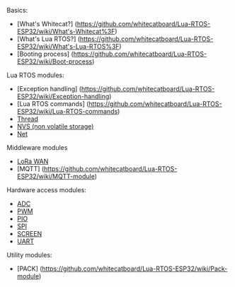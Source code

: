 Basics:
* [What's Whitecat?] (https://github.com/whitecatboard/Lua-RTOS-ESP32/wiki/What's-Whitecat%3F)
* [What's Lua RTOS?] (https://github.com/whitecatboard/Lua-RTOS-ESP32/wiki/What's-Lua-RTOS%3F)
* [Booting process] (https://github.com/whitecatboard/Lua-RTOS-ESP32/wiki/Boot-process)

Lua RTOS modules:

* [Exception handling] (https://github.com/whitecatboard/Lua-RTOS-ESP32/wiki/Exception-handling)
* [Lua RTOS commands] (https://github.com/whitecatboard/Lua-RTOS-ESP32/wiki/Lua-RTOS-commands)
* [Thread](https://github.com/whitecatboard/Lua-RTOS-ESP32/wiki/Thread-Module)
* [NVS (non volatile storage)](https://github.com/whitecatboard/Lua-RTOS-ESP32/wiki/NVS-Module)
* [Net](https://github.com/whitecatboard/Lua-RTOS-ESP32/wiki/Net-Module)

Middleware modules

* [LoRa WAN](https://github.com/whitecatboard/Lua-RTOS-ESP32/wiki/LoRa-WAN-Module)
* [MQTT] (https://github.com/whitecatboard/Lua-RTOS-ESP32/wiki/MQTT-module)

Hardware access modules:

* [ADC](https://github.com/whitecatboard/Lua-RTOS-ESP32/wiki/ADC-Module)
* [PWM](https://github.com/whitecatboard/Lua-RTOS-ESP32/wiki/PWM-Module)
* [PIO](https://github.com/whitecatboard/Lua-RTOS-ESP32/wiki/PIO-Module)
* [SPI](https://github.com/whitecatboard/Lua-RTOS-ESP32/wiki/SPI-Module)
* [SCREEN](https://github.com/whitecatboard/Lua-RTOS-ESP32/wiki/SCREEN-Module)
* [UART](https://github.com/whitecatboard/Lua-RTOS-ESP32/wiki/UART-Module)


Utility modules:
* [PACK] (https://github.com/whitecatboard/Lua-RTOS-ESP32/wiki/Pack-module)